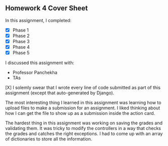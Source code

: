 Homework 4 Cover Sheet
----------------------

In this assignment, I completed:

- [X] Phase 1
- [X] Phase 2
- [X] Phase 3
- [X] Phase 4
- [X] Phase 5

I discussed this assignment with:

- Professor Panchekha
- TAs

[X] I solemly swear that I wrote every line of code submitted as part
of this assignment (except that auto-generated by Django).

The most interesting thing I learned in this assignment was learning how to upload files to make a submission for an assignment. I liked thinking about how I can get the file to show up as a submission inside the action card. 

The hardest thing in this assignment was working on saving the grades and validating them. It was tricky to modify the controllers in a way that checks the grades and catches the right exceptions. I had to come up with an array of dictionaries to store all the information. 